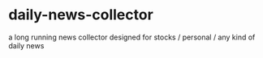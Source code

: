# daily-news-collector
a long running news collector designed for stocks / personal / any kind of daily news
